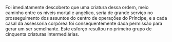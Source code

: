 ﻿Foi imediatamente descoberto que uma criatura dessa ordem, meio caminho entre os níveis mortal e angélico, seria de grande serviço no prosseguimento dos assuntos do centro de operações do Príncipe, e a cada casal da assessoria corpórea foi consequentemente dada permissão para gerar um ser semelhante. Este esforço resultou no primeiro grupo de cinquenta criaturas intermediárias.